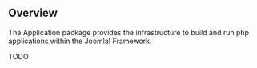## Overview

The Application package provides the infrastructure to build and run php applications within the Joomla! Framework.

TODO
